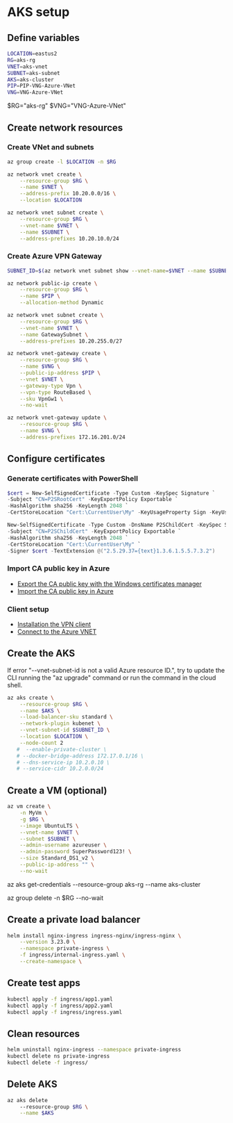# AKS setup

## Define variables

```bash
LOCATION=eastus2
RG=aks-rg
VNET=aks-vnet
SUBNET=aks-subnet
AKS=aks-cluster
PIP=PIP-VNG-Azure-VNet
VNG=VNG-Azure-VNet
```

$RG="aks-rg"
$VNG="VNG-Azure-VNet"

## Create network resources

### Create VNet and subnets

```bash
az group create -l $LOCATION -n $RG

az network vnet create \
    --resource-group $RG \
    --name $VNET \
    --address-prefix 10.20.0.0/16 \
    --location $LOCATION

az network vnet subnet create \
    --resource-group $RG \
    --vnet-name $VNET \
    --name $SUBNET \
    --address-prefixes 10.20.10.0/24
```

### Create Azure VPN Gateway

```bash
SUBNET_ID=$(az network vnet subnet show --vnet-name=$VNET --name $SUBNET -g=$RG --query id -o tsv)

az network public-ip create \
    --resource-group $RG \
    --name $PIP \
    --allocation-method Dynamic

az network vnet subnet create \
    --resource-group $RG \
    --vnet-name $VNET \
    --name GatewaySubnet \
    --address-prefixes 10.20.255.0/27

az network vnet-gateway create \
    --resource-group $RG \
    --name $VNG \
    --public-ip-address $PIP \
    --vnet $VNET \
    --gateway-type Vpn \
    --vpn-type RouteBased \
    --sku VpnGw1 \
    --no-wait

az network vnet-gateway update \
    --resource-group $RG \
    --name $VNG \
    --address-prefixes 172.16.201.0/24
```

## Configure certificates

### Generate certificates with PowerShell

```powershell
$cert = New-SelfSignedCertificate -Type Custom -KeySpec Signature `
-Subject "CN=P2SRootCert" -KeyExportPolicy Exportable `
-HashAlgorithm sha256 -KeyLength 2048 `
-CertStoreLocation "Cert:\CurrentUser\My" -KeyUsageProperty Sign -KeyUsage CertSign

New-SelfSignedCertificate -Type Custom -DnsName P2SChildCert -KeySpec Signature `
-Subject "CN=P2SChildCert" -KeyExportPolicy Exportable `
-HashAlgorithm sha256 -KeyLength 2048 `
-CertStoreLocation "Cert:\CurrentUser\My" `
-Signer $cert -TextExtension @("2.5.29.37={text}1.3.6.1.5.5.7.3.2")
```

### Import CA public key in Azure

- [Export the CA public key with the Windows certificates manager](https://docs.microsoft.com/en-us/azure/vpn-gateway/vpn-gateway-certificates-point-to-site#cer)
- [Import the CA public key in Azure](https://docs.microsoft.com/en-us/azure/vpn-gateway/vpn-gateway-howto-point-to-site-resource-manager-portal#uploadfile)

### Client setup

- [Installation the VPN client](https://docs.microsoft.com/en-us/azure/vpn-gateway/point-to-site-vpn-client-configuration-azure-cert)
- [Connect to the Azure VNET](https://docs.microsoft.com/en-us/azure/vpn-gateway/vpn-gateway-howto-point-to-site-resource-manager-portal#connect)

## Create the AKS

If error  "--vnet-subnet-id is not a valid Azure resource ID.", try to update the CLI running the "az upgrade" command or run the command in the cloud shell.

```bash
az aks create \
    --resource-group $RG \
    --name $AKS \
    --load-balancer-sku standard \
    --network-plugin kubenet \
    --vnet-subnet-id $SUBNET_ID \
    --location $LOCATION \
    --node-count 2
   #  --enable-private-cluster \
   # --docker-bridge-address 172.17.0.1/16 \
   # --dns-service-ip 10.2.0.10 \
   # --service-cidr 10.2.0.0/24
```

## Create a VM (optional)

```bash
az vm create \
    -n MyVm \
    -g $RG \
    --image UbuntuLTS \
    --vnet-name $VNET \
    --subnet $SUBNET \
    --admin-username azureuser \
    --admin-password SuperPassword123! \
    --size Standard_DS1_v2 \
    --public-ip-address "" \
    --no-wait
```

az aks get-credentials --resource-group aks-rg --name aks-cluster

az group delete -n $RG --no-wait

## Create a private load balancer

```bash
helm install nginx-ingress ingress-nginx/ingress-nginx \
    --version 3.23.0 \
    --namespace private-ingress \
    -f ingress/internal-ingress.yaml \
    --create-namespace \
```

## Create test apps

```bash
kubectl apply -f ingress/app1.yaml
kubectl apply -f ingress/app2.yaml
kubectl apply -f ingress/ingress.yaml
```

## Clean resources

```bash
helm uninstall nginx-ingress --namespace private-ingress
kubectl delete ns private-ingress
kubectl delete -f ingress/
```

## Delete AKS

```bash
az aks delete 
    --resource-group $RG \
    --name $AKS
```

